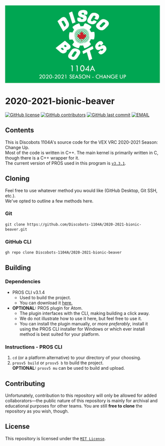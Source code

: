 <!-- markdownlint-disable MD041-->
[![banner](resources/banner.png)](https://www.youtube.com/watch?v=8_ZCXUnsZbk)

# 2020-2021-bionic-beaver

[![GitHub license](https://img.shields.io/github/license/Discobots-1104A/2020-2021-bionic-beaver?style=flat-square&color=informational)](LICENSE)
[![GitHub contributors](https://img.shields.io/github/contributors/Discobots-1104A/2020-2021-bionic-beaver?style=flat-square&color=informational)](https://github.com/Discobots-1104A/2020-2021-bionic-beaver/graphs/contributors)
[![GitHub last commit](https://img.shields.io/github/last-commit/Discobots-1104A/2020-2021-bionic-beaver?style=flat-square&color=informational)](https://github.com/Discobots-1104A/2020-2021-bionic-beaver/commits)
[![EMAIL](https://img.shields.io/static/v1?label=&message=1104a@bramptonrobotics.org&color=red&logo=gmail&logoColor=white&style=flat-square)](mailto:1104a@bramptonrobotics.org)  

## Contents

This is Discobots 1104A's source code for the VEX VRC 2020-2021 Season: Change Up.  
Most of the code is written in C++. The main kernel is primarily written in C, though there is a C++ wrapper for it.  
The current version of PROS used in this program is [`v3.3.1`](https://github.com/purduesigbots/pros/releases/tag/3.3.1).

## Cloning

Feel free to use whatever method you would like (GitHub Desktop, Git SSH, etc.).  
We've opted to outline a few methods here.  

### Git

```nan
git clone https://github.com/Discobots-1104A/2020-2021-bionic-beaver.git
```

### GitHub CLI

```nan
gh repo clone Discobots-1104A/2020-2021-bionic-beaver
```

## Building

### Dependencies

- PROS CLI v3.1.4
  - Used to build the project.
  - You can download it [here.](https://github.com/purduesigbots/pros-cli/releases/tag/3.1.4)
- **OPTIONAL:** PROS plugin for Atom.
  - The plugin interfaces with the CLI, making building a click away.
  - We do not illustrate how to use it here, but feel free to use it.
  - You can install the plugin manually, or *more preferably*, install it using the PROS CLI installer for Windows or which ever install method is best suited for your platform.

### Instructions - PROS CLI

1. `cd` (or a platform alternative) to your directory of your choosing.
2. `prosv5 build` or `prosv5 b` to build the project.  
**OPTIONAL:** `prosv5 mu` can be used to build and upload.

## Contributing

Unfortunately, contribution to this repository will only be allowed for added collaborators—the public nature of this repository is mainly for archival and educational purposes for other teams. You are still **free to clone** the repository as you wish, though.

## License

This repository is licensed under the [`MIT License`](https://mit-license.org/).
